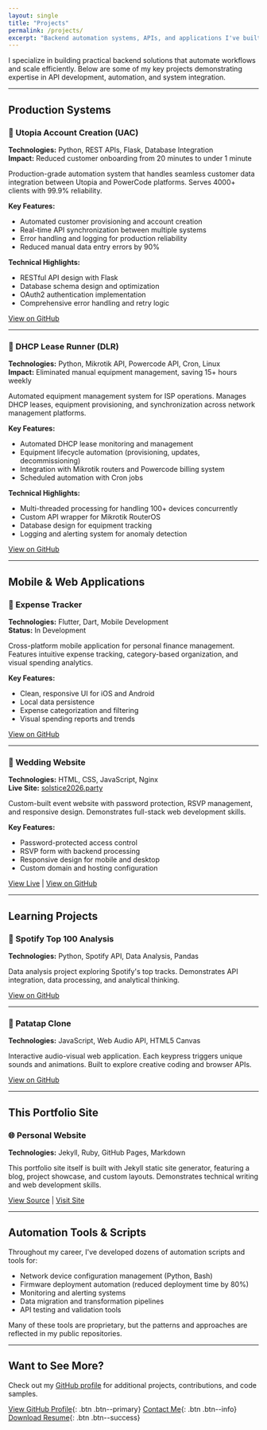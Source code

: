 ```yaml
---
layout: single
title: "Projects"
permalink: /projects/
excerpt: "Backend automation systems, APIs, and applications I've built"
---
```


I specialize in building practical backend solutions that automate workflows and scale efficiently. Below are some of my key projects demonstrating expertise in API development, automation, and system integration.

---

## Production Systems

### 👥 Utopia Account Creation (UAC)
**Technologies:** Python, REST APIs, Flask, Database Integration  
**Impact:** Reduced customer onboarding from 20 minutes to under 1 minute

Production-grade automation system that handles seamless customer data integration between Utopia and PowerCode platforms. Serves 4000+ clients with 99.9% reliability.

**Key Features:**
- Automated customer provisioning and account creation
- Real-time API synchronization between multiple systems
- Error handling and logging for production reliability
- Reduced manual data entry errors by 90%

**Technical Highlights:**
- RESTful API design with Flask
- Database schema design and optimization
- OAuth2 authentication implementation
- Comprehensive error handling and retry logic

[View on GitHub](https://github.com/OleksSobol/Utopia-Account-Creation---UAC)

---

### 🔧 DHCP Lease Runner (DLR)
**Technologies:** Python, Mikrotik API, Powercode API, Cron, Linux  
**Impact:** Eliminated manual equipment management, saving 15+ hours weekly

Automated equipment management system for ISP operations. Manages DHCP leases, equipment provisioning, and synchronization across network management platforms.

**Key Features:**
- Automated DHCP lease monitoring and management
- Equipment lifecycle automation (provisioning, updates, decommissioning)
- Integration with Mikrotik routers and Powercode billing system
- Scheduled automation with Cron jobs

**Technical Highlights:**
- Multi-threaded processing for handling 100+ devices concurrently
- Custom API wrapper for Mikrotik RouterOS
- Database design for equipment tracking
- Logging and alerting system for anomaly detection

[View on GitHub](https://github.com/OleksSobol/DHCP-LEASE-RUNNER---DLR)

---

## Mobile & Web Applications

### 📱 Expense Tracker
**Technologies:** Flutter, Dart, Mobile Development  
**Status:** In Development

Cross-platform mobile application for personal finance management. Features intuitive expense tracking, category-based organization, and visual spending analytics.

**Key Features:**
- Clean, responsive UI for iOS and Android
- Local data persistence
- Expense categorization and filtering
- Visual spending reports and trends

[View on GitHub](https://github.com/OleksSobol/expenses-tracker)

---

### 💍 Wedding Website
**Technologies:** HTML, CSS, JavaScript, Nginx  
**Live Site:** [solstice2026.party](https://osobol.com/wedding-website/)

Custom-built event website with password protection, RSVP management, and responsive design. Demonstrates full-stack web development skills.

**Key Features:**
- Password-protected access control
- RSVP form with backend processing
- Responsive design for mobile and desktop
- Custom domain and hosting configuration

[View Live](https://osobol.com/wedding-website/) | [View on GitHub](https://github.com/OleksSobol/wedding-website)

---

## Learning Projects

### 🎵 Spotify Top 100 Analysis
**Technologies:** Python, Spotify API, Data Analysis, Pandas

Data analysis project exploring Spotify's top tracks. Demonstrates API integration, data processing, and analytical thinking.

[View on GitHub](https://github.com/OleksSobol/Spotify-Top-100)

---

### 🎹 Patatap Clone
**Technologies:** JavaScript, Web Audio API, HTML5 Canvas

Interactive audio-visual web application. Each keypress triggers unique sounds and animations. Built to explore creative coding and browser APIs.

[View on GitHub](https://github.com/OleksSobol/PatatapClone)

---

## This Portfolio Site

### 🌐 Personal Website
**Technologies:** Jekyll, Ruby, GitHub Pages, Markdown

This portfolio site itself is built with Jekyll static site generator, featuring a blog, project showcase, and custom layouts. Demonstrates technical writing and web development skills.

[View Source](https://github.com/OleksSobol/olekssobol.github.io) | [Visit Site](https://osobol.com)

---

## Automation Tools & Scripts

Throughout my career, I've developed dozens of automation scripts and tools for:
- Network device configuration management (Python, Bash)
- Firmware deployment automation (reduced deployment time by 80%)
- Monitoring and alerting systems
- Data migration and transformation pipelines
- API testing and validation tools

Many of these tools are proprietary, but the patterns and approaches are reflected in my public repositories.

---

## Want to See More?

Check out my [GitHub profile](https://github.com/OleksSobol) for additional projects, contributions, and code samples.

[View GitHub Profile](https://github.com/OleksSobol){: .btn .btn--primary} [Contact Me](/contact/){: .btn .btn--info} [Download Resume](/assets/resume.pdf){: .btn .btn--success}